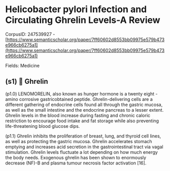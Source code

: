 # Helicobacter pylori Infection and Circulating Ghrelin Levels-A Review

CorpusID: 247539927 - [https://www.semanticscholar.org/paper/7ff60602d8553bb09975e579b473e966cb6275a1](https://www.semanticscholar.org/paper/7ff60602d8553bb09975e579b473e966cb6275a1)

Fields: Medicine

## (s1)  Ghrelin
(p1.0) LENOMORELIN, also known as hunger hormone is a twenty eight -amino corrosive gastricobtained peptide. Ghrelin-delivering cells are a different gathering of endocrine cells found all through the gastric mucosa, as well as the small intestine and the endocrine pancreas to a lesser extent. Ghrelin levels in the blood increase during fasting and chronic caloric restriction to encourage food intake and fat storage while also preventing life-threatening blood glucose dips.

(p1.1) Ghrelin inhibits the proliferation of breast, lung, and thyroid cell lines, as well as protecting the gastric mucosa. Ghrelin accelerates stomach emptying and increases acid secretion in the gastrointestinal tract via vagal stimulation. Ghrelin levels fluctuate a lot depending on how much energy the body needs. Exogenous ghrelin has been shown to enormously decrease (NF)-B and plasma tumour necrosis factor activation [16].
